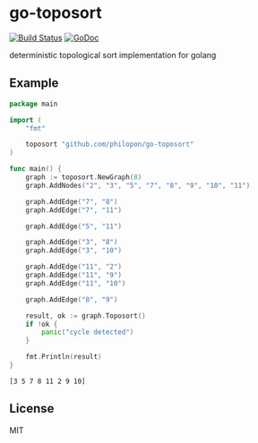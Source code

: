 go-toposort
==
[![Build Status](https://travis-ci.org/philopon/go-toposort.svg?branch=master)](https://travis-ci.org/philopon/go-toposort)
[![GoDoc](https://godoc.org/github.com/philopon/go-toposort?status.svg)](https://godoc.org/github.com/philopon/go-toposort)

deterministic topological sort implementation for golang

Example
--

```.go
package main

import (
	"fmt"

	toposort "github.com/philopon/go-toposort"
)

func main() {
	graph := toposort.NewGraph(8)
	graph.AddNodes("2", "3", "5", "7", "8", "9", "10", "11")

	graph.AddEdge("7", "8")
	graph.AddEdge("7", "11")

	graph.AddEdge("5", "11")

	graph.AddEdge("3", "8")
	graph.AddEdge("3", "10")

	graph.AddEdge("11", "2")
	graph.AddEdge("11", "9")
	graph.AddEdge("11", "10")

	graph.AddEdge("8", "9")

	result, ok := graph.Toposort()
	if !ok {
		panic("cycle detected")
	}

	fmt.Println(result)
}
```

```
[3 5 7 8 11 2 9 10]
```

License
--
MIT
